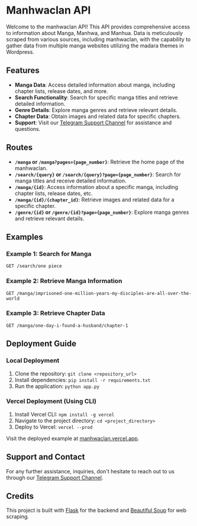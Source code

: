 # Manhwaclan API

Welcome to the manhwaclan API! This API provides comprehensive access to information about Manga, Manhwa, and Manhua. Data is meticulously scraped from various sources, including manhwaclan, with the capability to gather data from multiple manga websites utilizing the madara themes in Wordpress.

## Features

- **Manga Data**: Access detailed information about manga, including chapter lists, release dates, and more.
- **Search Functionality**: Search for specific manga titles and retrieve detailed information.
- **Genre Details**: Explore manga genres and retrieve relevant details.
- **Chapter Data**: Obtain images and related data for specific chapters.
- **Support**: Visit our [Telegram Support Channel](https://telegram.me/toontamilindia) for assistance and questions.

## Routes

- **`/manga` or `/manga?pages={page_number}`**: Retrieve the home page of the manhwaclan.
- **`/search/{query}` or `/search/{query}?page={page_number}`**: Search for manga titles and receive detailed information.
- **`/manga/{id}`**: Access information about a specific manga, including chapter lists, release dates, etc.
- **`/manga/{id}/{chapter_id}`**: Retrieve images and related data for a specific chapter.
- **`/genre/{id}` or `/genre/{id}?page={page_number}`**: Explore manga genres and retrieve relevant details.

## Examples

### Example 1: Search for Manga

```http
GET /search/one piece
```

### Example 2: Retrieve Manga Information

```http
GET /manga/imprisoned-one-million-years-my-disciples-are-all-over-the-world
```
### Example 3: Retrieve Chapter Data

```http
GET /manga/one-day-i-found-a-husband/chapter-1
```
## Deployment Guide

### Local Deployment

1. Clone the repository: `git clone <repository_url>`
2. Install dependencies: `pip install -r requirements.txt`
3. Run the application: `python app.py`

### Vercel Deployment (Using CLI)

1. Install Vercel CLI: `npm install -g vercel`
2. Navigate to the project directory: `cd <project_directory>`
3. Deploy to Vercel: `vercel --prod`

Visit the deployed example at [manhwaclan.vercel.app](https://manhwaclan.vercel.app/).

## Support and Contact

For any further assistance, inquiries, don't hesitate to reach out to us through our [Telegram Support Channel](https://telegram.me/toontamilindia).

## Credits

This project is built with [Flask](https://flask.palletsprojects.com/) for the backend and [Beautiful Soup](https://www.crummy.com/software/BeautifulSoup/) for web scraping.






